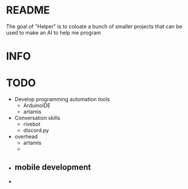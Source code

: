 # README

The goal of "Helper" is to coloate a bunch of smaller projects that can be used to make an AI to help me program

# INFO





# TODO

- Develop programming automation tools
	- ArduinoIDE
	- artamis
- Conversation skills
	- rivebot
	- discord.py 
- overhead
	- artamis
	-
- mobile development
	-
-  


